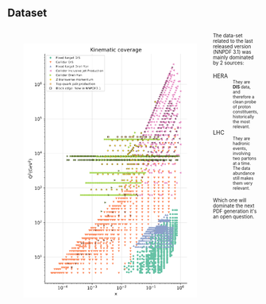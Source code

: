 ## Dataset

<div style="display: flex">
  <img src="assets/nnpdf31-data.png" alt="dataset" style="margin: 2rem" width="350vw">
  <div>
    <p style="font-size: 0.7em">
      The data-set related to the last released version (NNPDF 3.1) was mainly
      dominated by 2 sources:
    </p>
    <dl>
      <dt style="font-size: 0.8em">HERA</dt>
      <dd style="font-size: 0.6em">
      They are <strong>DIS</strong> data, and therefore a clean probe of proton
      constituents, historically the most relevant.
      </dd>
      <dt style="font-size: 0.8em">LHC</dt>
      <dd style="font-size: 0.6em">
      They are hadronic events, involving two partons at a time. The data
      abundance still makes them very relevant.
      </dd>
    </dl>
    <p style="font-size: 0.7em">
      Which one will dominate the next PDF generation it's an open question.
    </p>
  </div>
</div>
